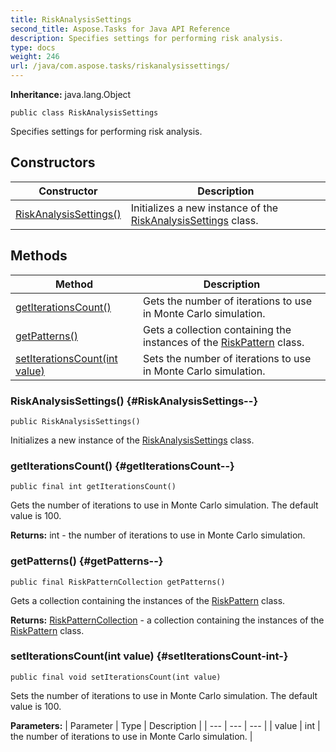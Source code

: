 ```yaml
---
title: RiskAnalysisSettings
second_title: Aspose.Tasks for Java API Reference
description: Specifies settings for performing risk analysis.
type: docs
weight: 246
url: /java/com.aspose.tasks/riskanalysissettings/
---
```


**Inheritance:**
java.lang.Object
```
public class RiskAnalysisSettings
```

Specifies settings for performing risk analysis.
## Constructors

| Constructor | Description |
| --- | --- |
| [RiskAnalysisSettings()](#RiskAnalysisSettings--) | Initializes a new instance of the [RiskAnalysisSettings](../../com.aspose.tasks/riskanalysissettings) class. |
## Methods

| Method | Description |
| --- | --- |
| [getIterationsCount()](#getIterationsCount--) | Gets the number of iterations to use in Monte Carlo simulation. |
| [getPatterns()](#getPatterns--) | Gets a collection containing the instances of the [RiskPattern](../../com.aspose.tasks/riskpattern) class. |
| [setIterationsCount(int value)](#setIterationsCount-int-) | Sets the number of iterations to use in Monte Carlo simulation. |
### RiskAnalysisSettings() {#RiskAnalysisSettings--}
```
public RiskAnalysisSettings()
```


Initializes a new instance of the [RiskAnalysisSettings](../../com.aspose.tasks/riskanalysissettings) class.

### getIterationsCount() {#getIterationsCount--}
```
public final int getIterationsCount()
```


Gets the number of iterations to use in Monte Carlo simulation. The default value is 100.

**Returns:**
int - the number of iterations to use in Monte Carlo simulation.
### getPatterns() {#getPatterns--}
```
public final RiskPatternCollection getPatterns()
```


Gets a collection containing the instances of the [RiskPattern](../../com.aspose.tasks/riskpattern) class.

**Returns:**
[RiskPatternCollection](../../com.aspose.tasks/riskpatterncollection) - a collection containing the instances of the [RiskPattern](../../com.aspose.tasks/riskpattern) class.
### setIterationsCount(int value) {#setIterationsCount-int-}
```
public final void setIterationsCount(int value)
```


Sets the number of iterations to use in Monte Carlo simulation. The default value is 100.

**Parameters:**
| Parameter | Type | Description |
| --- | --- | --- |
| value | int | the number of iterations to use in Monte Carlo simulation. |

